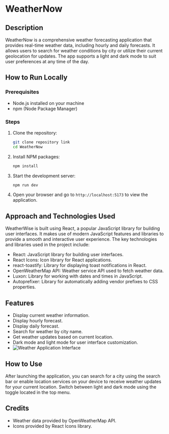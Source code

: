 # WeatherNow

## Description
WeatherNow is a comprehensive weather forecasting application that provides real-time weather data, including hourly and daily forecasts. It allows users to search for weather conditions by city or utilize their current geolocation for updates. The app supports a light and dark mode to suit user preferences at any time of the day.

## How to Run Locally

### Prerequisites
- Node.js installed on your machine
- npm (Node Package Manager)

### Steps
1. Clone the repository:
   ```bash
   git clone repository link
   cd WeatherNow
2. Install NPM packages:
   ```bash
   npm install
3. Start the development server:
   ```bash
   npm run dev
4. Open your browser and go to `http://localhost:5173` to view the application.

## Approach and Technologies Used
WeatherWise is built using React, a popular JavaScript library for building user interfaces. It makes use of modern JavaScript features and libraries to provide a smooth and interactive user experience. The key technologies and libraries used in the project include:


- React: JavaScript library for building user interfaces.
- React Icons: Icon library for React applications.
- react-toastify: Library for displaying toast notifications in React.
- OpenWeatherMap API: Weather service API used to fetch weather data.
- Luxon: Library for working with dates and times in JavaScript.
- Autoprefixer: Library for automatically adding vendor prefixes to CSS properties.

## Features
- Display current weather information.
- Display hourly forecast.
- Display daily forecast.
- Search for weather by city name.
- Get weather updates based on current location.
- Dark mode and light mode for user interface customization.
- ![Weather Application Interface](src/assets/1.png)

## How to Use
After launching the application, you can search for a city using the search bar or enable location services on your device to receive weather updates for your current location. Switch between light and dark mode using the toggle located in the top menu.




## Credits
- Weather data provided by OpenWeatherMap API.
- Icons provided by React Icons library.




